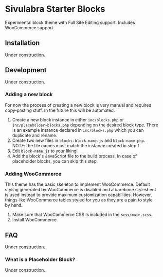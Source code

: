 # Sivulabra Starter Blocks
Experimental block theme with Full Site Editing support. Includes WooCommerce support.

## Installation
Under construction.

## Development
Under construction.

### Adding a new block
For now the process of creating a new block is very manual and requires copy-pasting stuff. In the future this will be automated.
1. Create a new block instance in either `inc/blocks.php` or `inc/placeholder-blocks.php` depending on the desired block type. There is an example instance declared in `inc/blocks.php` which you can duplicate and rename.
2. Create two new files in `blocks`: `block-name.js` and `block-name.php`. NOTE: the file names must match the instance created in step 1.
3. Edit `block-name.js` to your liking.
4. Add the block's JavaScript file to the build process. In case of placeholder blocks, you can skip this step.

### Adding WooCommerce
This theme has the basic skeleton to implement WooCommerce. Default styling generated by WooCommerce is disabled and a barebone stylesheet is used instead to provide maximum customization capabilities. However, things like WooCommerce tables styled for you as they are a pain to style by hand.
1. Make sure that WooCommerce CSS is included in the `scss/main.scss`.
2. Install WooCommerce.

## FAQ
Under construction.

### What is a Placeholder Block?
Under construction.